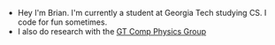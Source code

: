 * Hey I'm Brian. I'm currently a student at Georgia Tech studying CS. I code for fun sometimes.
* I also do research with the [GT Comp Physics Group](https://comp-physics.group/)
